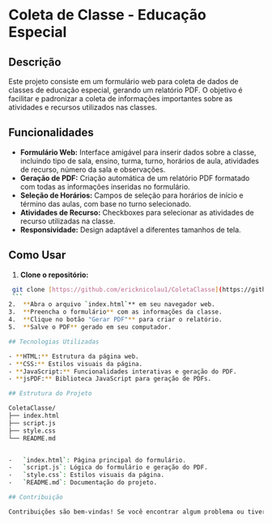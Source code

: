 # Coleta de Classe - Educação Especial

## Descrição

Este projeto consiste em um formulário web para coleta de dados de classes de educação especial, gerando um relatório PDF. O objetivo é facilitar e padronizar a coleta de informações importantes sobre as atividades e recursos utilizados nas classes.

## Funcionalidades

- **Formulário Web:** Interface amigável para inserir dados sobre a classe, incluindo tipo de sala, ensino, turma, turno, horários de aula, atividades de recurso, número da sala e observações.
- **Geração de PDF:** Criação automática de um relatório PDF formatado com todas as informações inseridas no formulário.
- **Seleção de Horários:** Campos de seleção para horários de início e término das aulas, com base no turno selecionado.
- **Atividades de Recurso:** Checkboxes para selecionar as atividades de recurso utilizadas na classe.
- **Responsividade:** Design adaptável a diferentes tamanhos de tela.

## Como Usar

1.  **Clone o repositório:**
   ```bash
    git clone [https://github.com/ericknicolau1/ColetaClasse](https://github.com/ericknicolau1/ColetaClasse)
    ```
2.  **Abra o arquivo `index.html`** em seu navegador web.
3.  **Preencha o formulário** com as informações da classe.
4.  **Clique no botão "Gerar PDF"** para criar o relatório.
5.  **Salve o PDF** gerado em seu computador.

## Tecnologias Utilizadas

- **HTML:** Estrutura da página web.
- **CSS:** Estilos visuais da página.
- **JavaScript:** Funcionalidades interativas e geração do PDF.
- **jsPDF:** Biblioteca JavaScript para geração de PDFs.

## Estrutura do Projeto

ColetaClasse/
├── index.html
├── script.js
├── style.css
└── README.md


-   `index.html`: Página principal do formulário.
-   `script.js`: Lógica do formulário e geração do PDF.
-   `style.css`: Estilos visuais da página.
-   `README.md`: Documentação do projeto.

## Contribuição

Contribuições são bem-vindas! Se você encontrar algum problema ou tiver sugestões de melhorias, por favor, abra uma issue ou envie um pull request.

